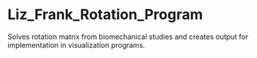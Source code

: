 # Liz_Frank_Rotation_Program
Solves rotation matrix from biomechanical studies and creates output for implementation in visualization programs.
